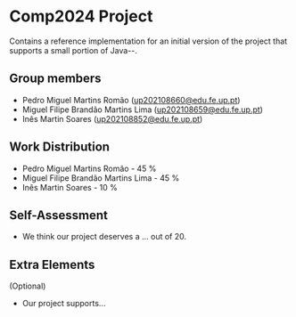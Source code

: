 # Comp2024 Project

Contains a reference implementation for an initial version of the project that supports a small portion of Java--.


## Group members

- Pedro Miguel Martins Romão (up202108660@edu.fe.up.pt)
- Miguel Filipe Brandão Martins Lima (up202108659@edu.fe.up.pt)
- Inês Martin Soares (up202108852@edu.fe.up.pt)

## Work Distribution

- Pedro Miguel Martins Romão - 45 %
- Miguel Filipe Brandão Martins Lima - 45 %
- Inês Martin Soares - 10 %

## Self-Assessment

- We think our project deserves a ... out of 20.

## Extra Elements

(Optional)
- Our project supports...

